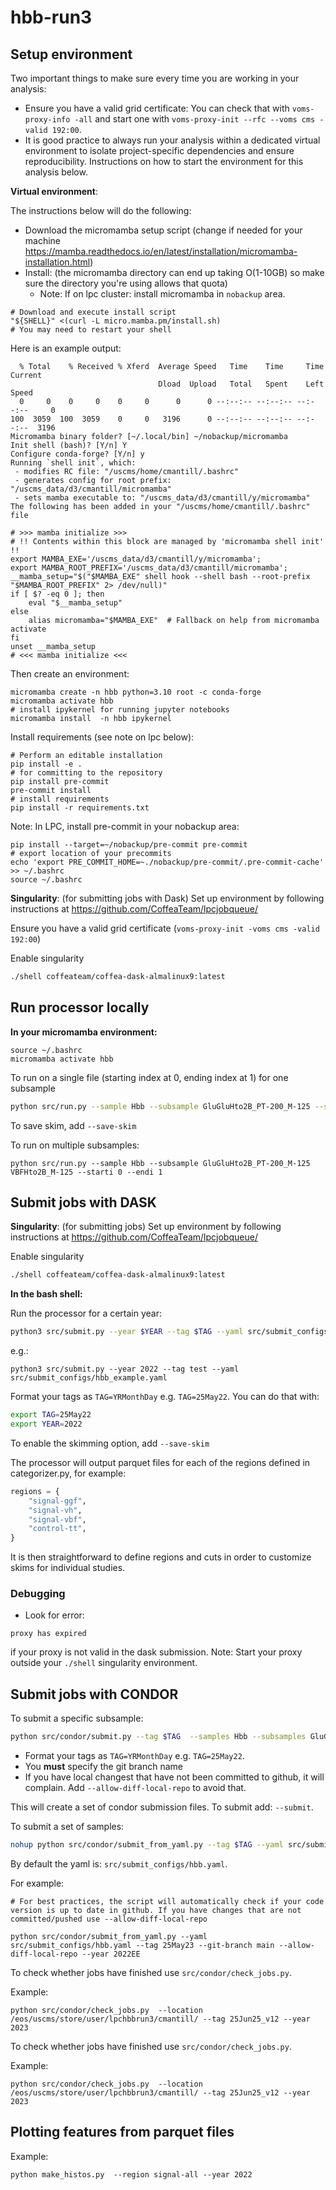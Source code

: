 # hbb-run3

## Setup environment
Two important things to make sure every time you are working in your analysis:
- Ensure you have a valid grid certificate:
     You can check that with `voms-proxy-info -all` and start one with `voms-proxy-init --rfc --voms cms -valid 192:00`.
- It is good practice to always run your analysis within a dedicated virtual environment to isolate project-specific dependencies and ensure reproducibility. Instructions on how to start the environment for this analysis below.


**Virtual environment**:

The instructions below will do the following:

- Download the micromamba setup script (change if needed for your machine https://mamba.readthedocs.io/en/latest/installation/micromamba-installation.html)
- Install: (the micromamba directory can end up taking O(1-10GB) so make sure the directory you're using allows that quota)
    - Note: If on lpc cluster: install micromamba in `nobackup` area.

```
# Download and execute install script
"${SHELL}" <(curl -L micro.mamba.pm/install.sh)
# You may need to restart your shell
```

Here is an example output:
```
  % Total    % Received % Xferd  Average Speed   Time    Time     Time  Current
                                 Dload  Upload   Total   Spent    Left  Speed
  0     0    0     0    0     0      0      0 --:--:-- --:--:-- --:--:--     0
100  3059  100  3059    0     0   3196      0 --:--:-- --:--:-- --:--:--  3196
Micromamba binary folder? [~/.local/bin] ~/nobackup/micromamba
Init shell (bash)? [Y/n] Y
Configure conda-forge? [Y/n] y
Running `shell init`, which:
 - modifies RC file: "/uscms/home/cmantill/.bashrc"
 - generates config for root prefix: "/uscms_data/d3/cmantill/micromamba"
 - sets mamba executable to: "/uscms_data/d3/cmantill/y/micromamba"
The following has been added in your "/uscms/home/cmantill/.bashrc" file

# >>> mamba initialize >>>
# !! Contents within this block are managed by 'micromamba shell init' !!
export MAMBA_EXE='/uscms_data/d3/cmantill/y/micromamba';
export MAMBA_ROOT_PREFIX='/uscms_data/d3/cmantill/micromamba';
__mamba_setup="$("$MAMBA_EXE" shell hook --shell bash --root-prefix "$MAMBA_ROOT_PREFIX" 2> /dev/null)"
if [ $? -eq 0 ]; then
    eval "$__mamba_setup"
else
    alias micromamba="$MAMBA_EXE"  # Fallback on help from micromamba activate
fi
unset __mamba_setup
# <<< mamba initialize <<<
```

Then create an environment:
```
micromamba create -n hbb python=3.10 root -c conda-forge
micromamba activate hbb
# install ipykernel for running jupyter notebooks
micromamba install  -n hbb ipykernel
```

Install requirements (see note on lpc below):
```
# Perform an editable installation
pip install -e .
# for committing to the repository
pip install pre-commit
pre-commit install
# install requirements
pip install -r requirements.txt
```

Note:
In LPC, install pre-commit in your nobackup area:
```
pip install --target=~/nobackup/pre-commit pre-commit
# export location of your precommits
echo 'export PRE_COMMIT_HOME=~./nobackup/pre-commit/.pre-commit-cache' >> ~/.bashrc
source ~/.bashrc
```

**Singularity**: (for submitting jobs with Dask)
Set up environment by following instructions at https://github.com/CoffeaTeam/lpcjobqueue/

Ensure you have a valid grid certificate (`voms-proxy-init -voms cms -valid 192:00`)

Enable singularity
```bash
./shell coffeateam/coffea-dask-almalinux9:latest
```



## Run processor locally

**In your micromamba environment:**
```
source ~/.bashrc
micromamba activate hbb
```

To run on a single file (starting index at 0, ending index at 1) for one subsample
```bash
python src/run.py --sample Hbb --subsample GluGluHto2B_PT-200_M-125 --starti 0 --endi 1
```
To save skim, add `--save-skim`

To run on multiple subsamples:
```
python src/run.py --sample Hbb --subsample GluGluHto2B_PT-200_M-125  VBFHto2B_M-125 --starti 0 --endi 1
```

## Submit jobs with DASK

**Singularity**: (for submitting jobs)
Set up environment by following instructions at https://github.com/CoffeaTeam/lpcjobqueue/

Enable singularity
```bash
./shell coffeateam/coffea-dask-almalinux9:latest
```

**In the bash shell:**

Run the processor for a certain year:
```bash
python3 src/submit.py --year $YEAR --tag $TAG --yaml src/submit_configs/hbb_example.yaml
```
e.g.:
```
python3 src/submit.py --year 2022 --tag test --yaml src/submit_configs/hbb_example.yaml
```


Format your tags as `TAG=YRMonthDay` e.g. `TAG=25May22`. You can do that with:
```bash
export TAG=25May22
export YEAR=2022
```

To enable the skimming option, add `--save-skim`

The processor will output parquet files for each of the regions defined in categorizer.py, for example:

```python
regions = {
    "signal-ggf",
    "signal-vh",
    "signal-vbf",
    "control-tt",
}
```
It is then straightforward to define regions and cuts in order to customize skims for individual studies.

### Debugging

- Look for error:
```
proxy has expired
```
if your proxy is not valid in the dask submission.
Note: Start your proxy outside your `./shell` singularity environment.


## Submit jobs with CONDOR

To submit a specific subsample:
```bash
python src/condor/submit.py --tag $TAG  --samples Hbb --subsamples GluGluHto2B_PT-200_M-125 --git-branch main  --allow-diff-local-repo --submit
```
- Format your tags as `TAG=YRMonthDay` e.g. `TAG=25May22`.
- You **must** specify the git branch name
- If you have local changest that have not been committed to github, it will complain. Add `--allow-diff-local-repo` to avoid that.

This will create a set of condor submission files. To submit add: `--submit`.

To submit a set of samples:
```bash
nohup python src/condor/submit_from_yaml.py --tag $TAG --yaml src/submit_configs/${YAML}.yaml --year $YEAR --git-branch main --nano-version v12 --submit &> tmp/submitout.txt &
```

By default the yaml is: `src/submit_configs/hbb.yaml`.

For example:
```
# For best practices, the script will automatically check if your code version is up to date in github. If you have changes that are not committed/pushed use --allow-diff-local-repo

python src/condor/submit_from_yaml.py --yaml src/submit_configs/hbb.yaml --tag 25May23 --git-branch main --allow-diff-local-repo --year 2022EE
```

To check whether jobs have finished use `src/condor/check_jobs.py`.

Example:
```
python src/condor/check_jobs.py  --location /eos/uscms/store/user/lpchbbrun3/cmantill/ --tag 25Jun25_v12 --year 2023
```

To check whether jobs have finished use `src/condor/check_jobs.py`.

Example:
```
python src/condor/check_jobs.py  --location /eos/uscms/store/user/lpchbbrun3/cmantill/ --tag 25Jun25_v12 --year 2023
```
## Plotting features from parquet files

Example:
```
python make_histos.py  --region signal-all --year 2022
```
